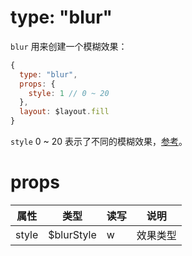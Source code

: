 # type: "blur"

`blur` 用来创建一个模糊效果：

```js
{
  type: "blur",
  props: {
    style: 1 // 0 ~ 20
  },
  layout: $layout.fill
}
```

`style` 0 ~ 20 表示了不同的模糊效果，[参考](data/constant.md?id=blurstyle)。

# props

属性 | 类型 | 读写 | 说明
---|---|---|---
style | $blurStyle | w | 效果类型